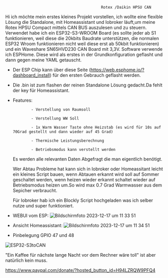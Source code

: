 
                                              Rotex /Daikin HPSU CAN



Hi ich möchte mein erstes kleines Projekt vorstellen, ich wollte eine flexible Lösung die Standalone, mit Homeassistant und Iobroker läuft,um meine Rotex HPSU Compact mittels CAN BUS auszulesen und zu steuern.
Verwendet habe ich ein ESP32-S3-WROOM Board (es sollte jeder ab S1 funktionieren, weil diese die 20kbits Baudrate unterstützen,
die normalen ESP32 Wroom funktionieren nicht weil diese erst ab 50kbit funktionieren) und ein Waveshare SN65HVD230 CAN Board mit 3,3V.
Software verwende ich ESPHome. Diese wird als erstes in der Grundkonfiguration geflasht und dann gegen meine YAML getauscht.


- Der ESP Chip kann über diese Seite (https://web.esphome.io/?dashboard_install) für den ersten Gebrauch geflasht werden.
 - Die .bin ist zum flashen der reinen Standalone Lösung gedacht.Da fehlt der key für Homeassistant.

- Features:

              - Verstellung von Raumsoll
  
              - Verstellung WW Soll
  
              - 1x Warm Wasser Taste ohne Heizstab (es wird für 10s auf 70Grad gestellt und dann wieder auf 45 Grad)
  
              - Thermische Leistungsberechnung
  
              - Betriebsmodus kann verstellt werden

  Es werden alle relevanten Daten Abgefragt die man eigentlich benötigt.
  
  Wer Abtau Probleme hat kann sich in Iobroker oder Homeassitant leicht ein kleines Script bauen, wenn Abtauen erkannt wird soll auf Sommer geschaltet werden,
  wenn heizen wieder erkannt schaltet wieder auf Betriebsmodus heizen um.So wird max 0.7 Grad Warmwasser aus dem Sepicher verbraucht.

  Für Iobroker hab ich ein Blockly Script hochgeladen was ich selber nutze und super funktioniert.

- WEBUI vom ESP:
![Bildschirmfoto 2023-12-17 um 11 33 51](https://github.com/Trunks1982/Daikin-Rotex-HPSU-CAN/assets/62701386/524a204e-801a-4fe7-aacb-ac2e731a99b7)


- Ansicht Homeassistant:
![Bildschirmfoto 2023-12-17 um 11 34 51](https://github.com/Trunks1982/Daikin-Rotex-HPSU-CAN/assets/62701386/3be9654f-3fa3-48dd-ba99-37aefdf688b9)

 - Pinbelegung GPIO 47 und 48


![ESP32-S3toCAN](https://github.com/Trunks1982/Daikin-Rotex-HPSU-CAN/assets/62701386/40b1881a-b7f5-40b5-a2d7-678ee19299d2)




"Ein Kaffee für nächste lange Nacht vor dem Rechner wäre toll" ist aber natürlich kein muss.

https://www.paypal.com/donate/?hosted_button_id=H94LZRQW9PFQ4
